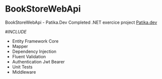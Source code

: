 # BookStoreWebApi
BookStoreWebApi - Patika.Dev Completed .NET exercice project 
[Patika.dev](https://app.patika.dev/muminarous)


#*INCLUDE*

- Entity Framework Core
- Mapper
- Dependency Injection
- Fluent Validation
- Authentication Jwt Bearer
- Unit Tests
- Middleware
